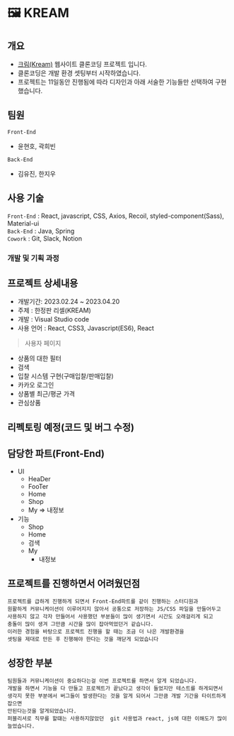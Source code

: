 # 🖼 KREAM

## <strong>개요</strong>
- [크림(Kream)](https://kream.co.kr/) 웹사이트 클론코딩 프로젝트 입니다.
- 클론코딩은 개발 환경 셋팅부터 시작하였습니다. 
- 프로젝트는 11일동안 진행됨에 따라 디자인과 아래 서술한 기능들만 선택하여 구현했습니다.
## <strong>팀원</strong>

`Front-End`

- 윤현호, 곽희빈

`Back-End`

- 김유진, 한지우


## <strong>사용 기술</strong>
`Front-End` : React, javascript, CSS, Axios, Recoil, styled-component(Sass), Material-ui </br>
`Back-End` : Java, Spring </br>
`Cowork` :  Git, Slack, Notion
### <strong>개발 및 기획 과정</strong>

## <strong> 프로젝트 상세내용 </strong> ##
- 개발기간: 2023.02.24 ~ 2023.04.20
- 주제 : 한정판 리셀(KREAM)
- 개발 : Visual Studio code
- 사용 언어 : React, CSS3, Javascript(ES6), React

>사용자 페이지
- 상품의 대한 필터
- 검색
- 입찰 시스템 구현(구매입찰/판매입찰)
- 카카오 로그인
- 상품별 최근/평균 가격
- 관심상품

## <strong>리펙토링 예정(코드 및 버그 수정)</strong>

## <strong>담당한 파트(Front-End)</strong>
- UI
    - HeaDer
    - FooTer
    - Home
    - Shop
    - My => 내정보
- 기능
    - Shop
    - Home
    - 검색
    - My
        - 내정보

## <strong>프로젝트를 진행하면서 어려웠던점</strong>
    프로젝트를 급하게 진행하게 되면서 Front-End파트를 같이 진행하는 스터디원과 
    원활하게 커뮤니케이션이 이루어지지 않아서 공통으로 저장하는 JS/CSS 파일을 만들어두고
    사용하지 않고 각자 만들어서 사용했던 부분들이 많이 생기면서 시간도 오래걸리게 되고 
    충돌이 많이 생겨 그만큼 시간을 많이 잡아먹었던거 같습니다.
    이러한 경험을 바탕으로 프로젝트 진행을 할 때는 조금 더 나은 개발환경을 
    셋팅을 제대로 만든 후 진행해야 한다는 것을 깨닫게 되었습니다
## <strong>성장한 부분</strong>
    팀원들과 커뮤니케이션이 중요하다는걸 이번 프로젝트를 하면서 알게 되었습니다.
    개발을 하면서 기능을 다 만들고 프로젝트가 끝났다고 생각이 들었지만 테스트를 하게되면서 
    생각지 못한 부분에서 버그들이 발생한다는 것을 알게 되어서 그만큼 개발 기간을 타이트하게 잡으면
    안된다는것을 알게되었습니다.
    퍼블리셔로 직무를 할떄는 사용하지않았던  git 사용법과 react, js에 대한 이해도가 많이 늘었습니다.
